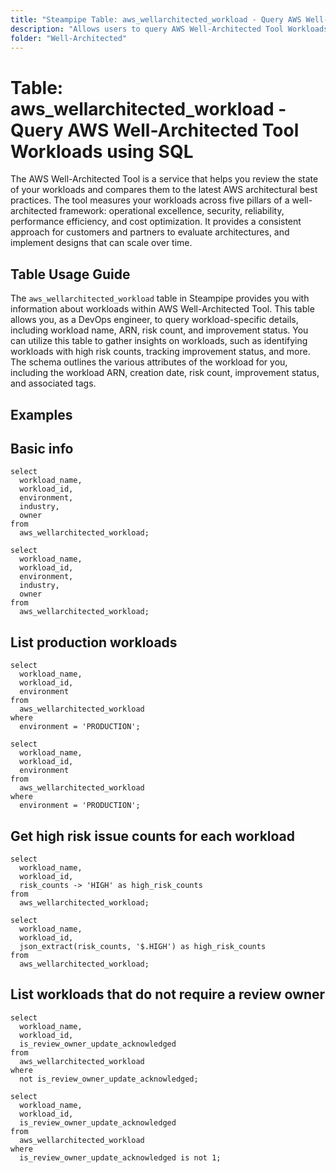 ```yaml
---
title: "Steampipe Table: aws_wellarchitected_workload - Query AWS Well-Architected Tool Workloads using SQL"
description: "Allows users to query AWS Well-Architected Tool Workloads to retrieve and manage workload data, including workload names, ARNs, risk counts, and improvement statuses."
folder: "Well-Architected"
---
```


# Table: aws_wellarchitected_workload - Query AWS Well-Architected Tool Workloads using SQL

The AWS Well-Architected Tool is a service that helps you review the state of your workloads and compares them to the latest AWS architectural best practices. The tool measures your workloads across five pillars of a well-architected framework: operational excellence, security, reliability, performance efficiency, and cost optimization. It provides a consistent approach for customers and partners to evaluate architectures, and implement designs that can scale over time.

## Table Usage Guide

The `aws_wellarchitected_workload` table in Steampipe provides you with information about workloads within AWS Well-Architected Tool. This table allows you, as a DevOps engineer, to query workload-specific details, including workload name, ARN, risk count, and improvement status. You can utilize this table to gather insights on workloads, such as identifying workloads with high risk counts, tracking improvement status, and more. The schema outlines the various attributes of the workload for you, including the workload ARN, creation date, risk count, improvement status, and associated tags.

## Examples

## Basic info

```sql+postgres
select
  workload_name,
  workload_id,
  environment,
  industry,
  owner
from
  aws_wellarchitected_workload;
```

```sql+sqlite
select
  workload_name,
  workload_id,
  environment,
  industry,
  owner
from
  aws_wellarchitected_workload;
```


## List production workloads

```sql+postgres
select
  workload_name,
  workload_id,
  environment
from
  aws_wellarchitected_workload
where
  environment = 'PRODUCTION';
```

```sql+sqlite
select
  workload_name,
  workload_id,
  environment
from
  aws_wellarchitected_workload
where
  environment = 'PRODUCTION';
```


## Get high risk issue counts for each workload

```sql+postgres
select
  workload_name,
  workload_id,
  risk_counts -> 'HIGH' as high_risk_counts
from
  aws_wellarchitected_workload;
```

```sql+sqlite
select
  workload_name,
  workload_id,
  json_extract(risk_counts, '$.HIGH') as high_risk_counts
from
  aws_wellarchitected_workload;
```


## List workloads that do not require a review owner

```sql+postgres
select
  workload_name,
  workload_id,
  is_review_owner_update_acknowledged
from
  aws_wellarchitected_workload
where
  not is_review_owner_update_acknowledged;
```

```sql+sqlite
select
  workload_name,
  workload_id,
  is_review_owner_update_acknowledged
from
  aws_wellarchitected_workload
where
  is_review_owner_update_acknowledged is not 1;
```